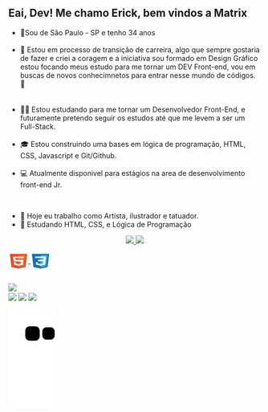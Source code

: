 
## Eai, Dev! Me chamo Erick, bem vindos a Matrix 

<ul align="left">
<li>📍Sou de São Paulo - SP e tenho 34 anos </li>
<br>
<li>🚀 Estou em processo de transição de carreira, algo que sempre gostaria de fazer e criei a coragem e a iniciativa sou formado em Design Gráfico estou focando meus estudo para me tornar um DEV Front-end, vou em buscas de novos conhecimnetos para entrar nesse mundo de códigos. 🚀</li><br>
<br>
<li>👩‍💻 Estou estudando para me tornar um Desenvolvedor Front-End, e futuramente pretendo seguir os estudos até que me levem a ser um Full-Stack.  </li>
<br>
<li>🎓 Estou construindo uma bases em lógica de programação, HTML, CSS, Javascript e Git/Github. </li>
<br>
<li>💻 Atualmente disponivel para estágios na area de desenvolvimento front-end Jr. </li>
</ul>
<br>


- 🔭 Hoje eu trabalho como Artista, ilustrador e tatuador. 
- 🌱 Estudando HTML, CSS, e Lógica de Programação


<div align="center">
  <a href="https://github.com/erickchuky">
  <img height="150em" src="https://github-readme-stats.vercel.app/api?username=erickchuky&show_icons=true&theme=dracula&include_all_commits=true&count_private=true"/>
  <img height="150em" src="https://github-readme-stats.vercel.app/api/top-langs/?username=erickchuky&layout=compact&langs_count=7&theme=dracula"/>
</div>
  
 <div style="display: inline_block"><br>
  <img align="center" alt="Rafa-HTML" height="30" width="40" src="https://raw.githubusercontent.com/devicons/devicon/master/icons/html5/html5-original.svg">
  <img align="center" alt="Rafa-CSS" height="30" width="40" src="https://raw.githubusercontent.com/devicons/devicon/master/icons/css3/css3-original.svg">
 </div>

##
  
  <div> 
 
  <a href="https://instagram.com/erick_chuckyy" target="_blank"><img src="https://img.shields.io/badge/-Instagram-%23E4405F?style=for-the-badge&logo=instagram&logoColor=white" target="_blank"></a> 	
 <a href="https://discord.gg/erickchucky#8220" target="_blank"><img src="https://img.shields.io/badge/Discord-7289DA?style=for-the-badge&logo=discord&logoColor=white" target="_blank"></a> 
  <a href = "mailto:erick.d.grafico@gmail.com"><img src="https://img.shields.io/badge/-Gmail-%23333?style=for-the-badge&logo=gmail&logoColor=white" target="_blank"></a>
  <a href="https://www.linkedin.com/in/erick-silva-ba14b920" target="_blank"><img src="https://img.shields.io/badge/-LinkedIn-%230077B5?style=for-the-badge&logo=linkedin&logoColor=white" target="_blank"></a> 
 
  ![Snake animation](https://github.com/rafaballerini/rafaballerini/blob/output/github-contribution-grid-snake.svg)
 
</div>

